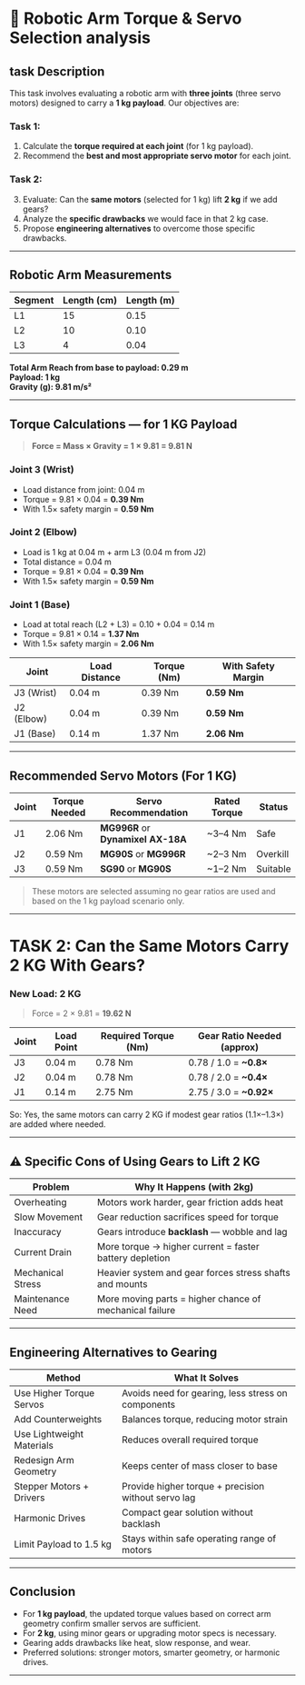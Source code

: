 # 🤖 Robotic Arm Torque & Servo Selection analysis

## task Description
This task involves evaluating a robotic arm with **three joints** (three servo motors) designed to carry a **1 kg payload**. Our objectives are:

### Task 1:
1. Calculate the **torque required at each joint** (for 1 kg payload).
2. Recommend the **best and most appropriate servo motor** for each joint.

### Task 2:
3. Evaluate: Can the **same motors** (selected for 1 kg) lift **2 kg** if we add gears?
4. Analyze the **specific drawbacks** we would face in that 2 kg case.
5. Propose **engineering alternatives** to overcome those specific drawbacks.

---

## Robotic Arm Measurements

| Segment | Length (cm) | Length (m) |
|---------|-------------|------------|
| L1      | 15          | 0.15       |
| L2      | 10          | 0.10       |
| L3      | 4           | 0.04       |

**Total Arm Reach from base to payload: 0.29 m**  
**Payload: 1 kg**  
**Gravity (g): 9.81 m/s²**

---

##  Torque Calculations — for 1 KG Payload

> **Force = Mass × Gravity = 1 × 9.81 = 9.81 N**

###  Joint 3 (Wrist)
- Load distance from joint: 0.04 m
- Torque = 9.81 × 0.04 = **0.39 Nm**
- With 1.5× safety margin = **0.59 Nm**

###  Joint 2 (Elbow)
- Load is 1 kg at 0.04 m + arm L3 (0.04 m from J2)
- Total distance = 0.04 m
- Torque = 9.81 × 0.04 = **0.39 Nm**
- With 1.5× safety margin = **0.59 Nm**

###  Joint 1 (Base)
- Load at total reach (L2 + L3) = 0.10 + 0.04 = 0.14 m
- Torque = 9.81 × 0.14 = **1.37 Nm**
- With 1.5× safety margin = **2.06 Nm**

| Joint | Load Distance | Torque (Nm) | With Safety Margin |
|-------|----------------|-------------|---------------------|
| J3 (Wrist) | 0.04 m         | 0.39 Nm     | **0.59 Nm**         |
| J2 (Elbow) | 0.04 m         | 0.39 Nm     | **0.59 Nm**         |
| J1 (Base)  | 0.14 m         | 1.37 Nm     | **2.06 Nm**         |

---

## Recommended Servo Motors (For 1 KG)

| Joint | Torque Needed | Servo Recommendation             | Rated Torque | Status        |
|-------|----------------|----------------------------------|--------------|----------------|
| J1    | 2.06 Nm        | **MG996R** or **Dynamixel AX-18A** | ~3–4 Nm     |  Safe         |
| J2    | 0.59 Nm        | **MG90S** or **MG996R**           | ~2–3 Nm     |  Overkill     |
| J3    | 0.59 Nm        | **SG90** or **MG90S**             | ~1–2 Nm     | Suitable     |

> These motors are selected assuming no gear ratios are used and based on the 1 kg payload scenario only.

---

# TASK 2: Can the Same Motors Carry 2 KG With Gears?

### New Load: 2 KG  
> Force = 2 × 9.81 = **19.62 N**

| Joint | Load Point | Required Torque (Nm) | Gear Ratio Needed (approx) |
|-------|------------|-----------------------|-----------------------------|
| J3    | 0.04 m     | 0.78 Nm               | 0.78 / 1.0 = **~0.8×**      |
| J2    | 0.04 m     | 0.78 Nm               | 0.78 / 2.0 = **~0.4×**      |
| J1    | 0.14 m     | 2.75 Nm               | 2.75 / 3.0 = **~0.92×**     |

 So: Yes, the same motors can carry 2 KG if modest gear ratios (1.1×–1.3×) are added where needed.

---

## ⚠️ Specific Cons of Using Gears to Lift 2 KG

| Problem            | Why It Happens (with 2kg)                                                                 |
|--------------------|------------------------------------------------------------------------------------------|
|  Overheating     | Motors work harder, gear friction adds heat                                             |
|  Slow Movement   | Gear reduction sacrifices speed for torque                                              |
|  Inaccuracy      | Gears introduce **backlash** — wobble and lag                                           |
|  Current Drain    | More torque → higher current = faster battery depletion                                |
|  Mechanical Stress | Heavier system and gear forces stress shafts and mounts                                |
|  Maintenance Need | More moving parts = higher chance of mechanical failure                                |

---

## Engineering Alternatives to Gearing

| Method                        | What It Solves                                                 |
|-------------------------------|------------------------------------------------------------------|
|  Use Higher Torque Servos   | Avoids need for gearing, less stress on components             |
|  Add Counterweights         | Balances torque, reducing motor strain                         |
|  Use Lightweight Materials   | Reduces overall required torque                                |
|  Redesign Arm Geometry      | Keeps center of mass closer to base                            |
|  Stepper Motors + Drivers   | Provide higher torque + precision without servo lag            |
|  Harmonic Drives            | Compact gear solution without backlash                         |
|  Limit Payload to 1.5 kg    | Stays within safe operating range of motors                    |

---

##  Conclusion

- For **1 kg payload**, the updated torque values based on correct arm geometry confirm smaller servos are sufficient.
- For **2 kg**, using minor gears or upgrading motor specs is necessary.
- Gearing adds drawbacks like heat, slow response, and wear.
- Preferred solutions: stronger motors, smarter geometry, or harmonic drives.

---
